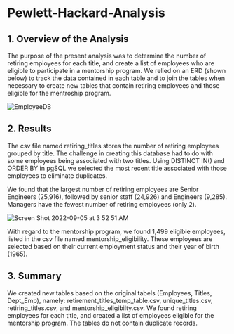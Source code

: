 # Pewlett-Hackard-Analysis

## 1. Overview of the Analysis

The purpose of the present analysis was to determine the number of retiring employees for each title, and create a list of employees who are eligible to participate in a mentorship program. We relied on an ERD (shown below) to track the data contained in each table and to join the tables when necessary to create new tables that contain retiring employees and those eligible for the mentroship program.

![EmployeeDB](https://user-images.githubusercontent.com/105169537/188401003-629f6401-cb1d-4799-a327-bd3d0ed518c0.png)

## 2. Results

The csv file named retiring_titles stores the number of retiring employees grouped by title. The challenge in creating this database had to do with some employees being associated with two titles. Using DISTINCT IN() and ORDER BY in pgSQL we selected the most recent title associated with those employees to eliminate duplicates. 

We found that the largest number of retiring employees are Senior Engineers (25,916), followed by senior staff (24,926) and Engineers (9,285). Managers have the fewest number of retiring employees (only 2).

![Screen Shot 2022-09-05 at 3 52 51 AM](https://user-images.githubusercontent.com/105169537/188401107-1f278c48-9b42-41c3-b082-ad743eb5784e.png)

With regard to the mentorship program, we found 1,499 eligible employees, listed in the csv file named mentorship_eligibility. These employees are selected based on their current employment status and their year of birth (1965).

## 3. Summary

We created new tables based on the original tabels (Employees, Titles, Dept_Emp), namely: retirement_titles_temp_table.csv, unique_titles.csv, retiring_titles.csv, and mentorship_eligibilty.csv. We found retiring employees for each title, and created a list of employees eligible for the mentorship program. The tables do not contain duplicate records. 
